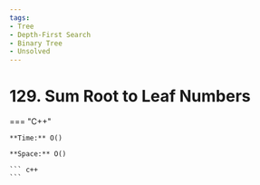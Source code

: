 ```yaml
---
tags:
- Tree
- Depth-First Search
- Binary Tree
- Unsolved
---
```



# 129. Sum Root to Leaf Numbers

=== "C++"

    **Time:** O()

    **Space:** O()

    ``` c++
    ```